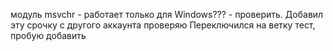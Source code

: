 модуль msvchr - работает только для Windows??? - проверить.
Добавил эту срочку с другого аккаунта проверяю 
Переключился на ветку тест, пробую добавить
